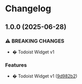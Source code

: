 # Changelog

## 1.0.0 (2025-06-28)


### ⚠ BREAKING CHANGES

* � Todoist Widget v1

### Features

* � Todoist Widget v1 ([9d982b2](https://github.com/dubisdev/todoist-widget/commit/9d982b2f9dfd97a313e2a783aecdd257a3414722))
